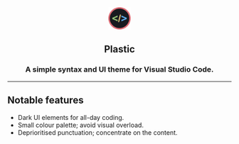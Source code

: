 <div align="center">

<img src="images/logo.png" width="50" height="50" alt="Logo">

<h2>Plastic</h2>

<h3>A simple syntax and UI theme for Visual Studio Code.</h3>

</div>

---

## Notable features

* Dark UI elements for all-day coding.
* Small colour palette; avoid visual overload.
* Deprioritised punctuation; concentrate on the content.
